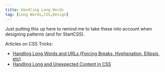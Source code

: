 ```yaml
---
title: Handling Long Words
tag: [Long Words,CSS,Design]
---
```

Just putting this up here to remind me to take these into account when designing patterns (and for StartCSS).

Articles on CSS Tricks:

* [Handling Long Words and URLs (Forcing Breaks, Hyphenation, Ellipsis, etc)](https://css-tricks.com/snippets/css/prevent-long-urls-from-breaking-out-of-container/)
* [Handling Long and Unexpected Content in CSS](https://css-tricks.com/handling-long-unexpected-content-css)
